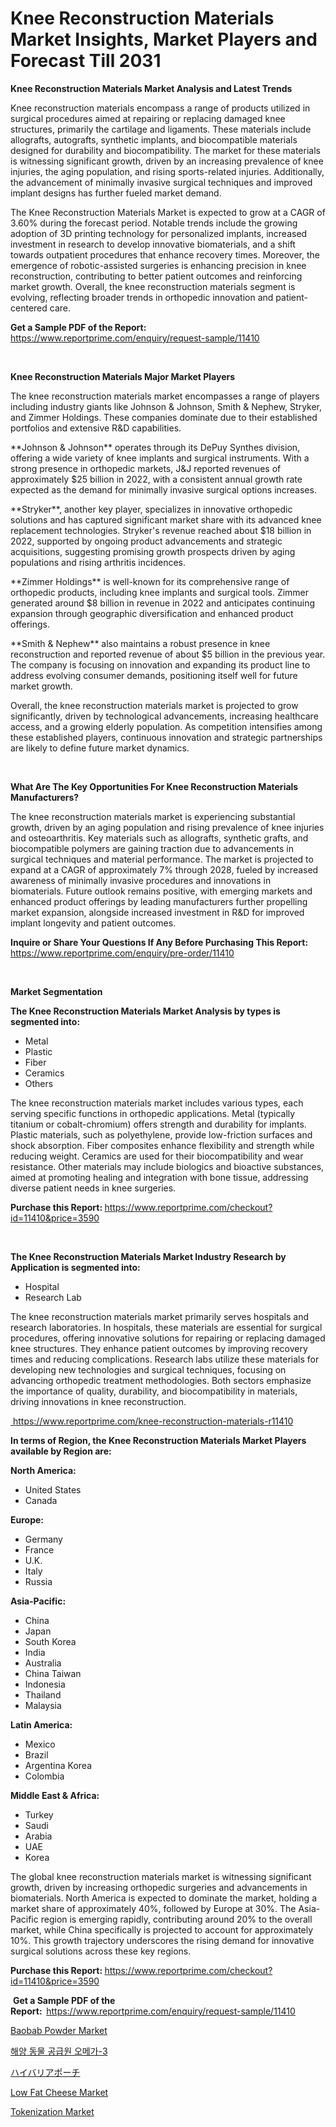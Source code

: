 <p><h1>Knee Reconstruction Materials Market Insights, Market Players and Forecast Till 2031</h1></p><p><strong>Knee Reconstruction Materials Market Analysis and Latest Trends</strong></p>
<p><p>Knee reconstruction materials encompass a range of products utilized in surgical procedures aimed at repairing or replacing damaged knee structures, primarily the cartilage and ligaments. These materials include allografts, autografts, synthetic implants, and biocompatible materials designed for durability and biocompatibility. The market for these materials is witnessing significant growth, driven by an increasing prevalence of knee injuries, the aging population, and rising sports-related injuries. Additionally, the advancement of minimally invasive surgical techniques and improved implant designs has further fueled market demand.</p><p>The Knee Reconstruction Materials Market is expected to grow at a CAGR of 3.60% during the forecast period. Notable trends include the growing adoption of 3D printing technology for personalized implants, increased investment in research to develop innovative biomaterials, and a shift towards outpatient procedures that enhance recovery times. Moreover, the emergence of robotic-assisted surgeries is enhancing precision in knee reconstruction, contributing to better patient outcomes and reinforcing market growth. Overall, the knee reconstruction materials segment is evolving, reflecting broader trends in orthopedic innovation and patient-centered care.</p></p>
<p><strong>Get a Sample PDF of the Report:&nbsp;</strong> <a href="https://www.reportprime.com/enquiry/request-sample/11410">https://www.reportprime.com/enquiry/request-sample/11410</a></p>
<p>&nbsp;</p>
<p><strong>Knee Reconstruction Materials Major Market Players</strong></p>
<p><p>The knee reconstruction materials market encompasses a range of players including industry giants like Johnson & Johnson, Smith & Nephew, Stryker, and Zimmer Holdings. These companies dominate due to their established portfolios and extensive R&D capabilities.</p><p>**Johnson & Johnson** operates through its DePuy Synthes division, offering a wide variety of knee implants and surgical instruments. With a strong presence in orthopedic markets, J&J reported revenues of approximately $25 billion in 2022, with a consistent annual growth rate expected as the demand for minimally invasive surgical options increases.</p><p>**Stryker**, another key player, specializes in innovative orthopedic solutions and has captured significant market share with its advanced knee replacement technologies. Stryker's revenue reached about $18 billion in 2022, supported by ongoing product advancements and strategic acquisitions, suggesting promising growth prospects driven by aging populations and rising arthritis incidences.</p><p>**Zimmer Holdings** is well-known for its comprehensive range of orthopedic products, including knee implants and surgical tools. Zimmer generated around $8 billion in revenue in 2022 and anticipates continuing expansion through geographic diversification and enhanced product offerings.</p><p>**Smith & Nephew** also maintains a robust presence in knee reconstruction and reported revenue of about $5 billion in the previous year. The company is focusing on innovation and expanding its product line to address evolving consumer demands, positioning itself well for future market growth.</p><p>Overall, the knee reconstruction materials market is projected to grow significantly, driven by technological advancements, increasing healthcare access, and a growing elderly population. As competition intensifies among these established players, continuous innovation and strategic partnerships are likely to define future market dynamics.</p></p>
<p>&nbsp;</p>
<p><strong>What Are The Key Opportunities For Knee Reconstruction Materials Manufacturers?</strong></p>
<p><p>The knee reconstruction materials market is experiencing substantial growth, driven by an aging population and rising prevalence of knee injuries and osteoarthritis. Key materials such as allografts, synthetic grafts, and biocompatible polymers are gaining traction due to advancements in surgical techniques and material performance. The market is projected to expand at a CAGR of approximately 7% through 2028, fueled by increased awareness of minimally invasive procedures and innovations in biomaterials. Future outlook remains positive, with emerging markets and enhanced product offerings by leading manufacturers further propelling market expansion, alongside increased investment in R&D for improved implant longevity and patient outcomes.</p></p>
<p><strong>Inquire or Share Your Questions If Any Before Purchasing This Report:</strong> <a href="https://www.reportprime.com/enquiry/pre-order/11410">https://www.reportprime.com/enquiry/pre-order/11410</a></p>
<p>&nbsp;</p>
<p><strong>Market Segmentation</strong></p>
<p><strong>The Knee Reconstruction Materials Market Analysis by types is segmented into:</strong></p>
<p><ul><li>Metal</li><li>Plastic</li><li>Fiber</li><li>Ceramics</li><li>Others</li></ul></p>
<p><p>The knee reconstruction materials market includes various types, each serving specific functions in orthopedic applications. Metal (typically titanium or cobalt-chromium) offers strength and durability for implants. Plastic materials, such as polyethylene, provide low-friction surfaces and shock absorption. Fiber composites enhance flexibility and strength while reducing weight. Ceramics are used for their biocompatibility and wear resistance. Other materials may include biologics and bioactive substances, aimed at promoting healing and integration with bone tissue, addressing diverse patient needs in knee surgeries.</p></p>
<p><strong>Purchase this Report:&nbsp;</strong><a href="https://www.reportprime.com/checkout?id=11410&price=3590">https://www.reportprime.com/checkout?id=11410&price=3590</a></p>
<p>&nbsp;</p>
<p><strong>The Knee Reconstruction Materials Market Industry Research by Application is segmented into:</strong></p>
<p><ul><li>Hospital</li><li>Research Lab</li></ul></p>
<p><p>The knee reconstruction materials market primarily serves hospitals and research laboratories. In hospitals, these materials are essential for surgical procedures, offering innovative solutions for repairing or replacing damaged knee structures. They enhance patient outcomes by improving recovery times and reducing complications. Research labs utilize these materials for developing new technologies and surgical techniques, focusing on advancing orthopedic treatment methodologies. Both sectors emphasize the importance of quality, durability, and biocompatibility in materials, driving innovations in knee reconstruction.</p></p>
<p><a href="https://www.reportprime.com/knee-reconstruction-materials-r11410">&nbsp;https://www.reportprime.com/knee-reconstruction-materials-r11410</a></p>
<p><strong>In terms of Region, the Knee Reconstruction Materials Market Players available by Region are:</strong></p>
<p>
    <p> <strong> North America: </strong>
        <ul>
            <li>United States</li>
            <li>Canada</li>
        </ul>
        </p> 
    <p> <strong> Europe: </strong>
        <ul>
            <li>Germany</li>
            <li>France</li>
            <li>U.K.</li>
            <li>Italy</li>
            <li>Russia</li>
        </ul>
        </p> 
    <p> <strong> Asia-Pacific: </strong>
        <ul>
            <li>China</li>
            <li>Japan</li>
            <li>South Korea</li>
            <li>India</li>
            <li>Australia</li>
            <li>China Taiwan</li>
            <li>Indonesia</li>
            <li>Thailand</li>
            <li>Malaysia</li>
        </ul>
        </p> 
    <p> <strong> Latin America: </strong>
        <ul>
            <li>Mexico</li>
            <li>Brazil</li>
            <li>Argentina Korea</li>
            <li>Colombia</li>
        </ul>
        </p> 
    <p> <strong> Middle East & Africa: </strong>
        <ul>
            <li>Turkey</li>
            <li>Saudi</li>
            <li>Arabia</li>
            <li>UAE</li>
            <li>Korea</li>
        </ul>
    </p>
    </p>
<p><p>The global knee reconstruction materials market is witnessing significant growth, driven by increasing orthopedic surgeries and advancements in biomaterials. North America is expected to dominate the market, holding a market share of approximately 40%, followed by Europe at 30%. The Asia-Pacific region is emerging rapidly, contributing around 20% to the overall market, while China specifically is projected to account for approximately 10%. This growth trajectory underscores the rising demand for innovative surgical solutions across these key regions.</p></p>
<p><strong>Purchase this Report: </strong><a href="https://www.reportprime.com/checkout?id=11410&price=3590">https://www.reportprime.com/checkout?id=11410&price=3590</a></p>
<p>&nbsp;<strong>Get a Sample PDF of the Report:&nbsp;&nbsp;</strong><a href="https://www.reportprime.com/enquiry/request-sample/11410">https://www.reportprime.com/enquiry/request-sample/11410</a></p>
<p><strong></strong></p>
<p><p><a href="https://medium.com/@bessiperez20/global-baobab-powder-market-size-is-expected-to-experience-a-cagr-of-11-2-20f8a07312e0">Baobab Powder Market</a></p><p><a href="https://medium.com/@vlcostes/marine-animals-source-omega-3-market-%EC%9D%98-%EA%B8%80%EB%A1%9C%EB%B2%8C-%EC%8B%9C%EC%9E%A5-%EA%B0%9C%EC%9A%94%EB%8A%94-%EC%A0%84-%EC%84%B8%EA%B3%84-%EB%B0%8F-%EC%A3%BC%EC%9A%94-%EC%8B%9C%EC%9E%A5%EC%9D%98-%EC%82%B0%EC%97%85%EC%97%90-%EC%98%81%ED%96%A5%EC%9D%84-%EB%AF%B8%EC%B9%98%EB%8A%94-%EC%A3%BC%EC%9A%94-%ED%8A%B8%EB%A0%8C%EB%93%9C%EC%97%90-%EB%8C%80%ED%95%9C-%EB%8F%85%ED%8A%B9%ED%95%9C-%EA%B4%80%EC%A0%90%EC%9D%84-a501f4a29075">해양 동물 공급원 오메가-3</a></p><p><a href="https://medium.com/@jasminebabez/high-barrier-pouches-market-%E3%81%AE%E3%82%B0%E3%83%AD%E3%83%BC%E3%83%90%E3%83%AB%E5%B8%82%E5%A0%B4%E6%A6%82%E8%A6%81%E3%81%AF-%E4%B8%96%E7%95%8C%E3%81%8A%E3%82%88%E3%81%B3%E4%B8%BB%E8%A6%81%E5%B8%82%E5%A0%B4%E3%81%AB%E3%81%8A%E3%81%91%E3%82%8B%E6%A5%AD%E7%95%8C%E3%81%AB%E5%BD%B1%E9%9F%BF%E3%82%92%E4%B8%8E%E3%81%88%E3%82%8B%E4%B8%BB%E8%A6%81%E3%81%AA%E3%83%88%E3%83%AC%E3%83%B3%E3%83%89%E3%81%AB%E3%81%A4%E3%81%84%E3%81%A6-%E7%8B%AC%E8%87%AA%E3%81%AE%E8%A6%96%E7%82%B9%E3%82%92%E6%8F%90%E4%BE%9B%E3%81%97%E3%81%BE%E3%81%99-d352f8cecceb">ハイバリアポーチ</a></p><p><a href="https://medium.com/@bessiperez20/the-low-fat-cheese-market-report-analyzes-important-operational-and-performance-data-so-one-may-c6417e7aaef3">Low Fat Cheese Market</a></p><p><a href="https://www.linkedin.com/pulse/what-factors-influence-tokenization-market-coming-years-product-dqjie?trackingId=Ce3kGG9VSM6Rx6d0YPbTnw%3D%3D">Tokenization Market</a></p></p>